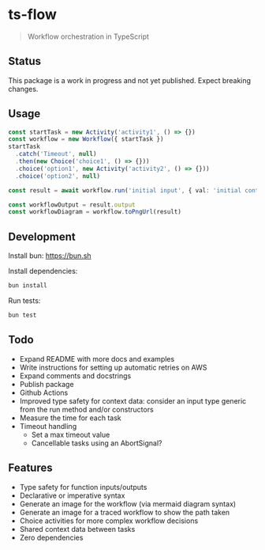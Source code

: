 # ts-flow

> Workflow orchestration in TypeScript

## Status

This package is a work in progress and not yet published. Expect breaking changes.

## Usage

```ts
const startTask = new Activity('activity1', () => {})
const workflow = new Workflow({ startTask })
startTask
  .catch('Timeout', null)
  .then(new Choice('choice1', () => {}))
  .choice('option1', new Activity('activity2', () => {}))
  .choice('option2', null)

const result = await workflow.run('initial input', { val: 'initial context' })

const workflowOutput = result.output
const workflowDiagram = workflow.toPngUrl(result)
```

## Development

Install bun: <https://bun.sh>

Install dependencies:

```bash
bun install
```

Run tests:

```bash
bun test
```

## Todo

- Expand README with more docs and examples
- Write instructions for setting up automatic retries on AWS
- Expand comments and docstrings
- Publish package
- Github Actions
- Improved type safety for context data: consider an input type generic from the run method and/or constructors
- Measure the time for each task
- Timeout handling
  - Set a max timeout value
  - Cancellable tasks using an AbortSignal?

## Features

- Type safety for function inputs/outputs
- Declarative or imperative syntax
- Generate an image for the workflow (via mermaid diagram syntax)
- Generate an image for a traced workflow to show the path taken
- Choice activities for more complex workflow decisions
- Shared context data between tasks
- Zero dependencies
